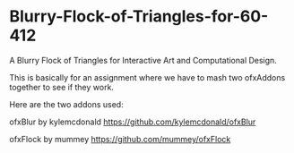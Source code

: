 # Blurry-Flock-of-Triangles-for-60-412
A Blurry Flock of Triangles for Interactive Art and Computational Design.

This is basically for an assignment where we have to mash two ofxAddons together to see if they work.

Here are the two addons used:

ofxBlur by kylemcdonald
https://github.com/kylemcdonald/ofxBlur

ofxFlock by mummey
https://github.com/mummey/ofxFlock
